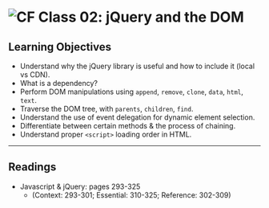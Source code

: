 ![CF](https://i.imgur.com/7v5ASc8.png)  Class 02: jQuery and the DOM
=======

## Learning Objectives
<!--
ABCD:
  Audience: Program participants
  Behavior: Expected learning/behavior changes/results
  Condition:
    Circumstances that lead to change/result
    When change/result are expected to occur
  Degree: How much change occurs (%) for how many participants (#)
-->

* Understand why the jQuery library is useful and how to include it (local vs CDN).
* What is a dependency?
* Perform DOM manipulations using `append`, `remove`, `clone`, `data`, `html`, `text`.
* Traverse the DOM tree, with `parents`, `children`, `find`.
* Understand the use of event delegation for dynamic element selection.
* Differentiate between certain methods & the process of chaining.
* Understand proper `<script>` loading order in HTML.

---

## Readings
<!-- List of readings required for this content; readings being completed by the start of this lecture -->
* Javascript & jQuery: pages 293-325
  * (Context: 293-301; Essential: 310-325; Reference: 302-309)
